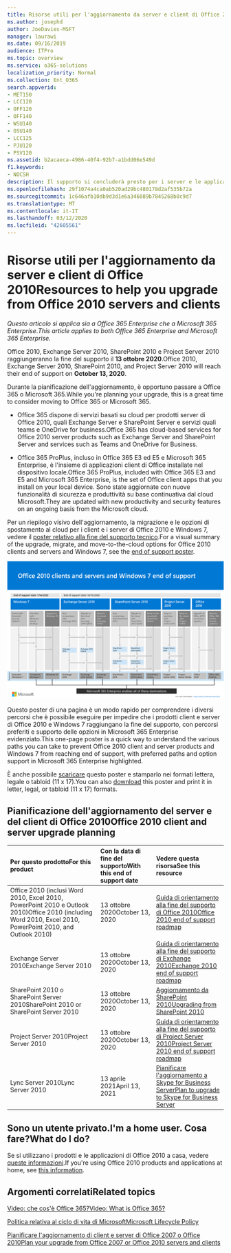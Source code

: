 ```yaml
---
title: Risorse utili per l'aggiornamento da server e client di Office 2010
ms.author: josephd
author: JoeDavies-MSFT
manager: laurawi
ms.date: 09/16/2019
audience: ITPro
ms.topic: overview
ms.service: o365-solutions
localization_priority: Normal
ms.collection: Ent_O365
search.appverid:
- MET150
- LCC120
- OFF120
- OFF140
- WSU140
- OSU140
- LCC125
- PJU120
- PSV120
ms.assetid: b2acaeca-4986-40f4-92b7-a1bdd06e549d
f1.keywords:
- NOCSH
description: Il supporto si concluderà presto per i server e le applicazioni client di Office 2010 e non sono disponibili contratti di supporto personalizzato. Utilizzare questo articolo per iniziare a pianificare l'aggiornamento.
ms.openlocfilehash: 29f1074a4ca0ab520ad29bc480178d2af535b72a
ms.sourcegitcommit: 1c646afb10db9d3d1e6a346089b7845268b0c9d7
ms.translationtype: MT
ms.contentlocale: it-IT
ms.lasthandoff: 03/12/2020
ms.locfileid: "42605561"
---
```

# <a name="resources-to-help-you-upgrade-from-office-2010-servers-and-clients"></a><span data-ttu-id="ce432-104">Risorse utili per l'aggiornamento da server e client di Office 2010</span><span class="sxs-lookup"><span data-stu-id="ce432-104">Resources to help you upgrade from Office 2010 servers and clients</span></span>

<span data-ttu-id="ce432-105">*Questo articolo si applica sia a Office 365 Enterprise che a Microsoft 365 Enterprise*.</span><span class="sxs-lookup"><span data-stu-id="ce432-105">*This article applies to both Office 365 Enterprise and Microsoft 365 Enterprise.*</span></span>

<span data-ttu-id="ce432-106">Office 2010, Exchange Server 2010, SharePoint 2010 e Project Server 2010 raggiungeranno la fine del supporto il **13 ottobre 2020**.</span><span class="sxs-lookup"><span data-stu-id="ce432-106">Office 2010, Exchange Server 2010, SharePoint 2010, and Project Server 2010 will reach their end of support on **October 13, 2020**.</span></span> 

<span data-ttu-id="ce432-107">Durante la pianificazione dell'aggiornamento, è opportuno passare a Office 365 o Microsoft 365.</span><span class="sxs-lookup"><span data-stu-id="ce432-107">While you're planning your upgrade, this is a great time to consider moving to Office 365 or Microsoft 365.</span></span> 

- <span data-ttu-id="ce432-108">Office 365 dispone di servizi basati su cloud per prodotti server di Office 2010, quali Exchange Server e SharePoint Server e servizi quali teams e OneDrive for business.</span><span class="sxs-lookup"><span data-stu-id="ce432-108">Office 365 has cloud-based services for Office 2010 server products such as Exchange Server and SharePoint Server and services such as Teams and OneDrive for Business.</span></span> 

- <span data-ttu-id="ce432-109">Office 365 ProPlus, incluso in Office 365 E3 ed E5 e Microsoft 365 Enterprise, è l'insieme di applicazioni client di Office installate nel dispositivo locale.</span><span class="sxs-lookup"><span data-stu-id="ce432-109">Office 365 ProPlus, included with Office 365 E3 and E5 and Microsoft 365 Enterprise, is the set of Office client apps that you install on your local device.</span></span> <span data-ttu-id="ce432-110">Sono state aggiornate con nuove funzionalità di sicurezza e produttività su base continuativa dal cloud Microsoft.</span><span class="sxs-lookup"><span data-stu-id="ce432-110">They are updated with new productivity and security features on an ongoing basis from the Microsoft cloud.</span></span>

<span data-ttu-id="ce432-111">Per un riepilogo visivo dell'aggiornamento, la migrazione e le opzioni di spostamento al cloud per i client e i server di Office 2010 e Windows 7, vedere il [poster relativo alla fine del supporto tecnico](./media/upgrade-from-office-2010-servers-and-products/Office2010Windows7EndOfSupport.pdf).</span><span class="sxs-lookup"><span data-stu-id="ce432-111">For a visual summary of the upgrade, migrate, and move-to-the-cloud options for Office 2010 clients and servers and Windows 7, see the [end of support poster](./media/upgrade-from-office-2010-servers-and-products/Office2010Windows7EndOfSupport.pdf).</span></span>

![Office 2010 client e server e Windows 7 fine del supporto poster](./media/upgrade-from-office-2010-servers-and-products/office2010-windows7-end-of-support.png)

<span data-ttu-id="ce432-113">Questo poster di una pagina è un modo rapido per comprendere i diversi percorsi che è possibile eseguire per impedire che i prodotti client e server di Office 2010 e Windows 7 raggiungano la fine del supporto, con percorsi preferiti e supporto delle opzioni in Microsoft 365 Enterprise evidenziato.</span><span class="sxs-lookup"><span data-stu-id="ce432-113">This one-page poster is a quick way to understand the various paths you can take to prevent Office 2010 client and server products and Windows 7 from reaching end of support, with preferred paths and option support in Microsoft 365 Enterprise highlighted.</span></span>

<span data-ttu-id="ce432-114">È anche possibile [scaricare](https://github.com/MicrosoftDocs/microsoft-365-docs/raw/public/microsoft-365/enterprise/media/migration-microsoft-365-enterprise-workload/Office2010Windows7EndOfSupport.pdf) questo poster e stamparlo nei formati lettera, legale o tabloid (11 x 17).</span><span class="sxs-lookup"><span data-stu-id="ce432-114">You can also [download](https://github.com/MicrosoftDocs/microsoft-365-docs/raw/public/microsoft-365/enterprise/media/migration-microsoft-365-enterprise-workload/Office2010Windows7EndOfSupport.pdf) this poster and print it in letter, legal, or tabloid (11 x 17) formats.</span></span>
      
## <a name="office-2010-client-and-server-upgrade-planning"></a><span data-ttu-id="ce432-115">Pianificazione dell'aggiornamento del server e del client di Office 2010</span><span class="sxs-lookup"><span data-stu-id="ce432-115">Office 2010 client and server upgrade planning</span></span>
  
|<span data-ttu-id="ce432-116">**Per questo prodotto**</span><span class="sxs-lookup"><span data-stu-id="ce432-116">**For this product**</span></span>|<span data-ttu-id="ce432-117">**Con la data di fine del supporto**</span><span class="sxs-lookup"><span data-stu-id="ce432-117">**With this end of support date**</span></span>|<span data-ttu-id="ce432-118">**Vedere questa risorsa**</span><span class="sxs-lookup"><span data-stu-id="ce432-118">**See this resource**</span></span>|
|:-----|:-----|:-----|
|<span data-ttu-id="ce432-119">Office 2010 (inclusi Word 2010, Excel 2010, PowerPoint 2010 e Outlook 2010)</span><span class="sxs-lookup"><span data-stu-id="ce432-119">Office 2010 (including Word 2010, Excel 2010, PowerPoint 2010, and Outlook 2010)</span></span>  <br/> | <span data-ttu-id="ce432-120">13 ottobre 2020</span><span class="sxs-lookup"><span data-stu-id="ce432-120">October 13, 2020</span></span> |[<span data-ttu-id="ce432-121">Guida di orientamento alla fine del supporto di Office 2010</span><span class="sxs-lookup"><span data-stu-id="ce432-121">Office 2010 end of support roadmap</span></span>](https://docs.microsoft.com/DeployOffice/office-2010-end-support-roadmap) <br/> |
|<span data-ttu-id="ce432-122">Exchange Server 2010</span><span class="sxs-lookup"><span data-stu-id="ce432-122">Exchange Server 2010</span></span>  <br/> | <span data-ttu-id="ce432-123">13 ottobre 2020</span><span class="sxs-lookup"><span data-stu-id="ce432-123">October 13, 2020</span></span>  |[<span data-ttu-id="ce432-124">Guida di orientamento alla fine del supporto di Exchange 2010</span><span class="sxs-lookup"><span data-stu-id="ce432-124">Exchange 2010 end of support roadmap</span></span>](exchange-2010-end-of-support.md) <br/> |
|<span data-ttu-id="ce432-125">SharePoint 2010 o SharePoint Server 2010</span><span class="sxs-lookup"><span data-stu-id="ce432-125">SharePoint 2010 or SharePoint Server 2010</span></span>  <br/> | <span data-ttu-id="ce432-126">13 ottobre 2020</span><span class="sxs-lookup"><span data-stu-id="ce432-126">October 13, 2020</span></span> |[<span data-ttu-id="ce432-127">Aggiornamento da SharePoint 2010</span><span class="sxs-lookup"><span data-stu-id="ce432-127">Upgrading from SharePoint 2010</span></span>](upgrade-from-sharepoint-2010.md) <br/> |
|<span data-ttu-id="ce432-128">Project Server 2010</span><span class="sxs-lookup"><span data-stu-id="ce432-128">Project Server 2010</span></span> <br/> | <span data-ttu-id="ce432-129">13 ottobre 2020</span><span class="sxs-lookup"><span data-stu-id="ce432-129">October 13, 2020</span></span> | [<span data-ttu-id="ce432-130">Guida di orientamento alla fine del supporto di Project Server 2010</span><span class="sxs-lookup"><span data-stu-id="ce432-130">Project Server 2010 end of support roadmap</span></span>](project-server-2010-end-of-support.md) <br/> |
|<span data-ttu-id="ce432-131">Lync Server 2010</span><span class="sxs-lookup"><span data-stu-id="ce432-131">Lync Server 2010</span></span> <br/> | <span data-ttu-id="ce432-132">13 aprile 2021</span><span class="sxs-lookup"><span data-stu-id="ce432-132">April 13, 2021</span></span> | [<span data-ttu-id="ce432-133">Pianificare l'aggiornamento a Skype for Business Server</span><span class="sxs-lookup"><span data-stu-id="ce432-133">Plan to upgrade to Skype for Business Server</span></span>](https://docs.microsoft.com/skypeforbusiness/plan-your-deployment/upgrade) <br/> |
    
## <a name="im-a-home-user-what-do-i-do"></a><span data-ttu-id="ce432-134">Sono un utente privato.</span><span class="sxs-lookup"><span data-stu-id="ce432-134">I'm a home user.</span></span> <span data-ttu-id="ce432-135">Cosa fare?</span><span class="sxs-lookup"><span data-stu-id="ce432-135">What do I do?</span></span>

<span data-ttu-id="ce432-136">Se si utilizzano i prodotti e le applicazioni di Office 2010 a casa, vedere [queste informazioni](plan-upgrade-previous-versions-office.md#im-a-home-user-what-do-i-do).</span><span class="sxs-lookup"><span data-stu-id="ce432-136">If you're using Office 2010 products and applications at home, see [this information](plan-upgrade-previous-versions-office.md#im-a-home-user-what-do-i-do).</span></span>

## <a name="related-topics"></a><span data-ttu-id="ce432-137">Argomenti correlati</span><span class="sxs-lookup"><span data-stu-id="ce432-137">Related topics</span></span>

[<span data-ttu-id="ce432-138">Video: che cos'è Office 365?</span><span class="sxs-lookup"><span data-stu-id="ce432-138">Video: What is Office 365?</span></span>](https://support.office.com/article/847caf12-2589-452c-8aca-1c009797678b.aspx)
  
[<span data-ttu-id="ce432-139">Politica relativa al ciclo di vita di Microsoft</span><span class="sxs-lookup"><span data-stu-id="ce432-139">Microsoft Lifecycle Policy</span></span>](https://go.microsoft.com/fwlink/?linkid=865200)

[<span data-ttu-id="ce432-140">Pianificare l'aggiornamento di client e server di Office 2007 o Office 2010</span><span class="sxs-lookup"><span data-stu-id="ce432-140">Plan your upgrade from Office 2007 or Office 2010 servers and clients</span></span>](plan-upgrade-previous-versions-office.md)

